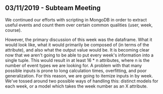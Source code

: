 ## 03/11/2019 - Subteam Meeting

We continued our efforts with scripting in MongoDB in order to extract useful events and count them over certain common qualities (user, week, course). 

However, the primary discussion of this week was the dataframe. What it would look like, what it would primarily be composed of (in terms of the attribute), and also what the output value would be. It is becoming clear now that we aren't going to be able to put every week's information into a single tuple. This would result in at least 16 * n attributes, where n is the number of event types we are looking for. A problem with that many possible inputs is prone to long calculation times, overfitting, and poor generalization. For this reason, we are going to itemize inputs in by week. We've tossed around two possible ways of handling this: distinct models for each week, or a model which takes the week number as an X attribute.